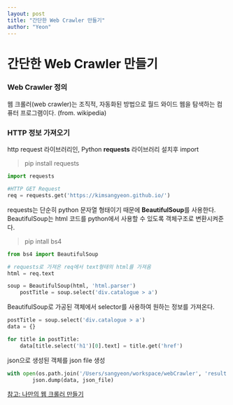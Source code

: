 ```yaml
---
layout: post
title: "간단한 Web Crawler 만들기"
author: "Yeon"
---
```


# 간단한 Web Crawler 만들기

### Web Crawler 정의

웹 크롤러(web crawler)는 조직적, 자동화된 방법으로 월드 와이드 웹을 탐색하는 컴퓨터 프로그램이다. (from. wikipedia)


### HTTP 정보 가져오기
http request 라이브러리인, Python **requests** 라이브러리 설치후 import
> pip install requests

```python
import requests

#HTTP GET Request
req = requests.get('https://kimsangyeon.github.io/')
```

requests는 단순히 python 문자열 형태이기 때문에 **BeautifulSoup**를 사용한다.
BeautifulSoup는 html 코드를 python에서 사용할 수 있도록 객체구조로 변환시켜준다.

> pip intall bs4

```python
from bs4 import BeautifulSoup

# requests로 가져온 req에서 text형태의 html를 가져옴
html = req.text

soup = BeautifulSoup(html, 'html.parser')
    postTitle = soup.select('div.catalogue > a')
```

BeautifulSoup로 가공된 객체에서 selector를 사용하여 원하는 정보를 가져온다.

```python
postTitle = soup.select('div.catalogue > a')
data = {}

for title in postTitle:
    data[title.select('h1')[0].text] = title.get('href')
```

json으로 생성된 객체를 json file 생성
```python
with open(os.path.join('/Users/sangyeon/workspace/webCrawler', 'result.json'), 'w+') as json_file:
        json.dump(data, json_file)
```

[참고: 나만의 웹 크롤러 만들기](https://beomi.github.io/2017/01/20/HowToMakeWebCrawler/)